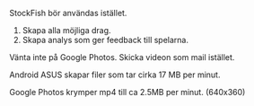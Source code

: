 StockFish bör användas istället.
1) Skapa alla möjliga drag.
2) Skapa analys som ger feedback till spelarna.

Vänta inte på Google Photos. Skicka videon som mail istället.

Android ASUS skapar filer som tar cirka 17 MB per minut.

Google Photos krymper mp4 till ca 2.5MB per minut. (640x360)


